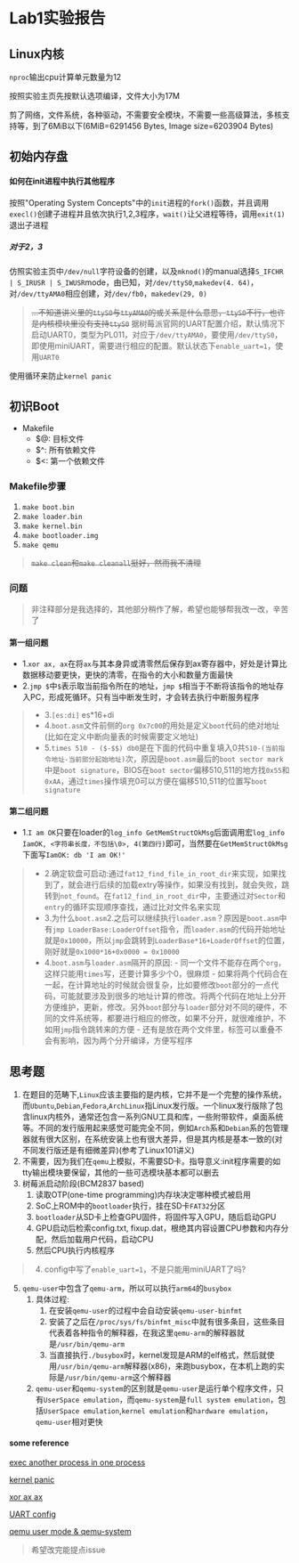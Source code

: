 #   Lab1实验报告

## Linux内核

`nproc`输出cpu计算单元数量为12

按照实验主页先按默认选项编译，文件大小为17M

剪了网络，文件系统，各种驱动，不需要安全模块，不需要一些高级算法，多核支持等，到了6MiB以下(6MiB=6291456 Bytes, Image size=6203904 Bytes)

## 初始内存盘

#### 如何在init进程中执行其他程序

按照"Operating System Concepts"中的``init``进程的`fork()`函数，并且调用`execl()`创建子进程并且依次执行1,2,3程序，`wait()`让父进程等待，调用`exit(1)`退出子进程


##### 对于2，3

仿照实验主页中`/dev/null`字符设备的创建，以及`mknod()`的manual选择`S_IFCHR | S_IRUSR | S_IWUSR`mode，由已知，对`/dev/ttyS0`,`makedev(4. 64)`，对`/dev/ttyAMA0`相应创建，对`/dev/fb0`，`makedev(29, 0)`

> ~~...不知道讲义里的`ttyS0`与`ttyAMA0`的或关系是什么意思，`ttyS0`不行，也许是内核模块里没有支持`ttyS0`~~
> 据树莓派官网的UART配置介绍，默认情况下启动UART0，类型为PL011，对应于`/dev/ttyAMA0`，要使用`/dev/ttyS0`，即使用miniUART，需要进行相应的配置。默认状态下`enable_uart=1`，使用`UART0`

使用循环来防止`kernel panic`


## 初识Boot

-   Makefile
    -   $@: 目标文件
    -   $^: 所有依赖文件
    -   $<: 第一个依赖文件

### Makefile步骤

1.  `make boot.bin`
2.  `make loader.bin`
3.  `make kernel.bin`
4.  `make bootloader.img`
5.  `make qemu`
> ~~`make clean`和`make cleanall`挺好，然而我不清理~~

### 问题
> 非注释部分是我选择的，其他部分稍作了解，希望也能够帮我改一改，辛苦了
#### 第一组问题
-   1.`xor ax, ax`在将`ax`与其本身异或清零然后保存到ax寄存器中，好处是计算比数据移动要更快，更快的清零，在指令的大小和数量方面最快
-   2.`jmp $`中`$`表示取当前指令所在的地址，`jmp $`相当于不断将该指令的地址存入PC，形成死循环。只有当中断发生时，才会转去执行中断服务程序

> -   3.`[es:di]` es*16+di
> -   4.`boot.asm`文件前侧的`org 0x7c00`的用处是定义`boot`代码的绝对地址(比如在定义中断向量表的时候需要定义地址)
> -   5.`times 510 - ($-$$) db0`是在下面的代码中重复填入0共`510-(当前指令地址-当前部分起始地址)`次，原因是`boot.asm`最后的`boot sector mark`中是`boot signature`，BIOS在`boot sector`偏移510,511的地方找`0x55`和`0xAA`，通过`times`操作填充0可以方便在偏移510,511的位置写`boot signature`

#### 第二组问题
-   1.`I am OK`只要在loader的`log_info GetMemStructOkMsg`后面调用宏`log_info IamOK, <字符串长度，不包括\0>, 4(第四行)`即可，当然要在`GetMemStructOkMsg`下面写`IamOK: db 'I am OK!'`
> -   2.确定软盘可启动:通过`fat12_find_file_in_root_dir`来实现，如果找到了，就会进行后续的加载extry等操作，如果没有找到，就会失败，跳转到`not_found`。在`fat12_find_in_root_dir`中，主要通过对`Sector`和`entry`的循环实现顺序查找，通过比对文件名来实现
> -   3.为什么`boot.asm`2.之后可以继续执行`loader.asm`？原因是`boot.asm`中有`jmp LoaderBase:LoaderOffset`指令，而`loader.asm`的代码开始地址就是`0x10000`，所以`jmp`会跳转到`LoaderBase*16+LoaderOffset`的位置，刚好就是`0x1000*16+0x0000 = 0x10000`
> -  4.`boot.asm`与`loader.asm`隔开的原因:
    -   同一个文件不能存在两个`org`，这样只能用`times`写，还要计算多少个0，很麻烦
    -   如果将两个代码合在一起，在计算地址的时候就会很复杂，比如要修改`boot`部分的一点代码，可能就要涉及到很多的地址计算的修改。将两个代码在地址上分开方便维护，更新，修改。另外`boot`部分与`loader`部分对不同的硬件，不同的文件系统等，都要进行相应的修改，如果不分开，就很难维护，不如用`jmp`指令跳转来的方便
    -   还有是放在两个文件里，标签可以重叠不会有影响，因为两个分开编译，方便写程序
## 思考题

1.  在题目的范畴下,`Linux`应该主要指的是内核，它并不是一个完整的操作系统，而`Ubuntu`,`Debian`,`Fedora`,`ArchLinux`指Linux发行版。一个linux发行版除了包含linux内核外，通常还包含一系列GNU工具和库，一些附带软件，桌面系统等。不同的发行版用起来感觉可能完全不同，例如`Arch`系和`Debian`系的包管理器就有很大区别，在系统安装上也有很大差异，但是其内核是基本一致的(对不同发行版还是有细微差异)(参考了Linux101讲义)
2.  不需要，因为我们在`qemu`上模拟，不需要SD卡。指导意义:init程序需要的如tty输出模块要保留，其他的一些可选模块基本都可以删去
3.  树莓派启动阶段(BCM2837 based)
    1.  读取OTP(one-time programming)内存块决定哪种模式被启用
    2.  SoC上ROM中的`bootloader`执行，挂在SD卡`FAT32`分区
    3.  `bootloader`从SD卡上检查GPU固件，将固件写入GPU，随后启动GPU
    4.  GPU启动后检索config.txt, fixup.dat，根绝其内容设置CPU参数和内存分配，然后加载用户代码，启动CPU
    5.  然后CPU执行内核程序
> 4. config中写了`enable_uart=1`，不是只能用miniUART了吗?

5.  `qemu-user`中包含了`qemu-arm`，所以可以执行`arm64`的`busybox`
    1.  具体过程:
        1.  在安装`qemu-user`的过程中会自动安装`qemu-user-binfmt`
        2.  安装了之后在`/proc/sys/fs/binfmt_misc`中就有很多条目，这些条目代表着各种指令的解释器，在我这里`qemu-arm`的解释器就是`/usr/bin/qemu-arm`
        3.  当直接执行`./busybox`时，kernel发现是ARM的elf格式，然后就使用`/usr/bin/qemu-arm`解释器(x86)，来跑busybox，在本机上跑的实际是`/usr/bin/qemu-arm`这个解释器
    2.  `qemu-user`和`qemu-system`的区别就是`qemu-user`是运行单个程序文件，只有`UserSpace emulation`，而`qemu-system`是`full system emulation`，包括`UserSpace emulation`,`kernel emulation`和`hardware emulation`，`qemu-user`相对更快

#### some reference

[exec another process in one process](https://stackoverflow.com/questions/5237482/how-do-i-execute-external-program-within-c-code-in-linux-with-arguments)

[kernel panic](https://www.redhat.com/sysadmin/linux-kernel-panic)

[xor ax ax](https://stackoverflow.com/questions/4749585/what-is-the-meaning-of-xor-in-x86-assembly)

[UART config](https://www.raspberrypi.org/documentation/configuration/uart.md)

[qemu user mode & qemu-system](https://ownyourbits.com/2018/06/13/transparently-running-binaries-from-any-architecture-in-linux-with-qemu-and-binfmt_misc/#:~:text=In%20user%20mode%2C%20QEMU%20doesn%E2%80%99t%20emulate%20all%20the,native%20piece%20of%20software.%20This%20looks%20like%20this)

> 希望改完能提点issue